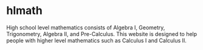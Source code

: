 # hlmath

High school level mathematics consists of Algebra I, Geometry, Trigonometry, Algebra II, and Pre-Calculus.
This website is designed to help people with higher level mathematics such as Calculus I and Calculus II.
